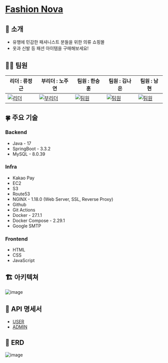 # [Fashion Nova](https://super-nova.store)

## 👋 소개
- 유행에 민감한 패셔니스트 분들을 위한 의류 쇼핑몰
- 옷과 신발 등 패션 아이템을 구매해보세요!

## 👩‍💻 팀원
| 리더 : 류정근 | 부리더 : 노주연 | 팀원 : 한승훈 | 팀원 : 김나은 | 팀원 : 남현 |
|--------------------------------------------|--------------------------------------------|---------------------------------------------|--------------------------------------------|-------------------------------------------|
| [![리더](https://ca.slack-edge.com/T06B9PCLY1E-U06JPJSNU3V-f6586eb74a91-512)](https://github.com/Ryujeonggeun) | [![부리더](https://ca.slack-edge.com/T06B9PCLY1E-U06JJ54R58E-gecdaece848b-512)](https://github.com/secondJW) | [![팀원](https://ca.slack-edge.com/T06B9PCLY1E-U06TQHCJNF7-7d365c002ce9-512)](https://github.com/harvey11010) | [![팀원](https://ca.slack-edge.com/T06B9PCLY1E-U06JPQVAGVB-b1fa06f2b32f-512)](https://github.com/ne103) | [![팀원](https://ca.slack-edge.com/T06B9PCLY1E-U06NX2VSXLL-e14cbbf1a3bd-512)](https://github.com/equis3351) |

## 🍀 주요 기술
### Backend

- Java - 17
- SpringBoot - 3.3.2
- MySQL - 8.0.39

### Infra

- Kakao Pay
- EC2
- S3
- Route53
- NGINX - 1.18.0 (Web Server, SSL, Reverse Proxy)
- Github
- Git Actions
- Docker - 27.1.1
- Docker Compose - 2.29.1
- Google SMTP

### Frontend

- HTML
- CSS
- JavaScript

## 🏗 아키텍쳐
![image](https://github.com/user-attachments/assets/3b4acc08-f6ab-459f-b15d-729078eb2341)

## 📖 API 명세서
- [USER](https://teamsparta.notion.site/454bce9707ea49d59b62cb1f49099f1e?v=ca33dd6f50994cdf9e35fe59e95cf327&pvs=4)<br>
- [ADMIN](https://teamsparta.notion.site/9e745b4f779443f8954598cec9e2452b?v=db7b5a28c6d84520b38c683bf7168f4b&pvs=4)

## 📝 ERD
![image](https://github.com/user-attachments/assets/300c9d02-45e8-4fcb-8db6-3e0185cfc94f)


